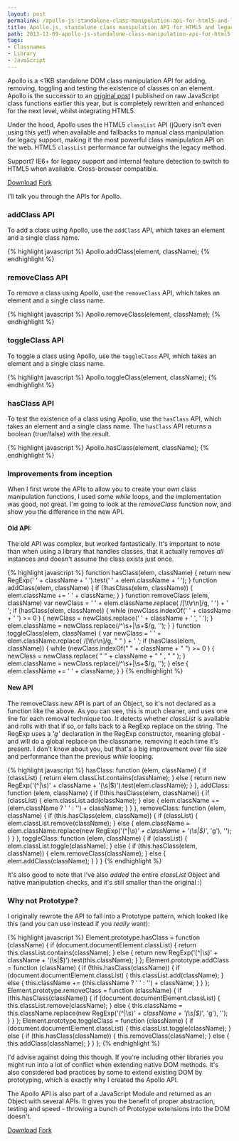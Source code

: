 ```yaml
---
layout: post
permalink: /apollo-js-standalone-class-manipulation-api-for-html5-and-legacy-dom/
title: Apollo.js, standalone class manipulation API for HTML5 and legacy DOM
path: 2013-11-09-apollo-js-standalone-class-manipulation-api-for-html5-and-legacy-dom.md
tags:
- Classnames
- Library
- JavaScript
---
```


Apollo is a &lt;1KB standalone DOM class manipulation API for adding, removing, toggling and testing the existence of classes on an element. Apollo is the successor to an [original post](/creating-jquery-style-functions-in-javascript-hasclass-addclass-removeclass-toggleclass) I published on raw JavaScript class functions earlier this year, but is completely rewritten and enhanced for the next level, whilst integrating HTML5.

Under the hood, Apollo uses the HTML5 `classList` API (jQuery isn't even using this yet!) when available and fallbacks to manual class manipulation for legacy support, making it the most powerful class manipulation API on the web. HTML5 `classList` performance far outweighs the legacy method.

Support? IE6+ for legacy support and internal feature detection to switch to HTML5 when available. Cross-browser compatible.

<div class="download-box">
  <a href="//github.com/toddmotto/apollo/archive/master.zip" onclick="_gaq.push(['_trackEvent', 'Click', 'Download apollo', 'Download apollo']);">Download</a>
  <a href="//github.com/toddmotto/apollo" onclick="_gaq.push(['_trackEvent', 'Click', 'Fork apollo', 'apollo Fork']);">Fork</a>
</div>

I'll talk you through the APIs for Apollo.

### addClass API
To add a class using Apollo, use the `addClass` API, which takes an element and a single class name.

{% highlight javascript %}
Apollo.addClass(element, className);
{% endhighlight %}

### removeClass API
To remove a class using Apollo, use the `removeClass` API, which takes an element and a single class name.

{% highlight javascript %}
Apollo.removeClass(element, className);
{% endhighlight %}

### toggleClass API
To toggle a class using Apollo, use the `toggleClass` API, which takes an element and a single class name.

{% highlight javascript %}
Apollo.toggleClass(element, className);
{% endhighlight %}

### hasClass API
To test the existence of a class using Apollo, use the `hasClass` API, which takes an element and a single class name. The `hasClass` API returns a boolean (true/false) with the result.

{% highlight javascript %}
Apollo.hasClass(element, className);
{% endhighlight %}

### Improvements from inception
When I first wrote the APIs to allow you to create your own class manipulation functions, I used some _while_ loops, and the implementation was good, not great. I'm going to look at the _removeClass_ function now, and show you the difference in the new API.

#### Old API:
The old API was complex, but worked fantastically. It's important to note than when using a library that handles classes, that it actually removes _all_ instances and doesn't assume the class exists just once.

{% highlight javascript %}
function hasClass(elem, className) {
  return new RegExp(' ' + className + ' ').test(' ' + elem.className + ' ');
}
function addClass(elem, className) {
    if (!hasClass(elem, className)) {
      elem.className += ' ' + className;
    }
}
function removeClass (elem, className) 
  var newClass = ' ' + elem.className.replace( /[\t\r\n]/g, ' ') + ' ';
  if (hasClass(elem, className)) {
    while (newClass.indexOf(' ' + className + ' ') >= 0 ) {
      newClass = newClass.replace(' ' + className + ' ', ' ');
    }
    elem.className = newClass.replace(/^\s+|\s+$/g, '');
  }
}
function toggleClass(elem, className) {
  var newClass = ' ' + elem.className.replace( /[\t\r\n]/g, " " ) + ' ';
    if (hasClass(elem, className)) {
        while (newClass.indexOf(" " + className + " ") >= 0 ) {
            newClass = newClass.replace( " " + className + " " , " " );
        }
        elem.className = newClass.replace(/^\s+|\s+$/g, '');
    } else {
        elem.className += ' ' + className;
    }
}
{% endhighlight %}

#### New API
The removeClass new API is part of an Object, so it's not declared as a function like the above. As you can see, this is much cleaner, and uses one line for each removal technique too. It detects whether _classList_ is available and rolls with that if so, or falls back to a RegExp replace on the string. The RegExp uses a _'g'_ declaration in the RegExp constructor, meaning global - and will do a global replace on the classname, removing it each time it's present. I don't know about you, but that's a big improvement over file size and performance than the previous _while_ looping.

{% highlight javascript %}
hasClass: function (elem, className) {
  if (classList) {
    return elem.classList.contains(className);
  } else {
    return new RegExp('(^|\\s)' + className + '(\\s|$)').test(elem.className);
  }
},
addClass: function (elem, className) {
  if (!this.hasClass(elem, className)) {
    if (classList) {
      elem.classList.add(className);
    } else {
      elem.className += (elem.className ? ' ' : '') + className;
    }
  }
},
removeClass: function (elem, className) {
  if (this.hasClass(elem, className)) {
    if (classList) {
      elem.classList.remove(className);
    } else {
      elem.className = elem.className.replace(new RegExp('(^|\\s)*' + className + '(\\s|$)*', 'g'), '');
    }
  }
},
toggleClass: function (elem, className) {
  if (classList) {
    elem.classList.toggle(className);
  } else {
    if (this.hasClass(elem, className)) {
      elem.removeClass(className);
    } else {
      elem.addClass(className);
    }
  }
}
{% endhighlight %}

It's also good to note that I've also _added_ the entire _classList_ Object and native manipulation checks, and it's still smaller than the original :)

### Why not Prototype?
I originally rewrote the API to fall into a Prototype pattern, which looked like this (and you can use instead if you _really_ want):

{% highlight javascript %}
Element.prototype.hasClass = function (className) {
    if (document.documentElement.classList) {
        return this.classList.contains(className);
    } else {
        return new RegExp('(^|\\s)' + className + '(\\s|$)').test(this.className);
    }
};
Element.prototype.addClass = function (className) {
    if (!this.hasClass(className)) {
        if (document.documentElement.classList) {
            this.classList.add(className);
        } else {
           this.className += (this.className ? ' ' : '') + className;
        }
    }
};
Element.prototype.removeClass = function (className) {
    if (this.hasClass(className)) {
        if (document.documentElement.classList) {
            this.classList.remove(className);
        } else {
            this.className = this.className.replace(new RegExp('(^|\\s)*' + className + '(\\s|$)*', 'g'), '');
        }
    }
};
Element.prototype.toggleClass = function (className) {
    if (document.documentElement.classList) {
        this.classList.toggle(className);
    } else {
        if (this.hasClass(className)) {
            this.removeClass(className);
        } else {
            this.addClass(className);
        }
    }
};
{% endhighlight %}

I'd advise against doing this though. If you're including other libraries you might run into a lot of conflict when extending native DOM methods. It's also considered bad practices by some to extend existing DOM by prototyping, which is exactly why I created the Apollo API.

The Apollo API is also part of a JavaScript Module and returned as an Object with several APIs. It gives you the benefit of proper abstraction, testing and speed - throwing a bunch of Prototype extensions into the DOM doesn't.

<div class="download-box">
  <a href="//github.com/toddmotto/apollo/archive/master.zip" onclick="_gaq.push(['_trackEvent', 'Click', 'Download apollo', 'Download apollo']);">Download</a>
  <a href="//github.com/toddmotto/apollo" onclick="_gaq.push(['_trackEvent', 'Click', 'Fork apollo', 'apollo Fork']);">Fork</a>
</div>

